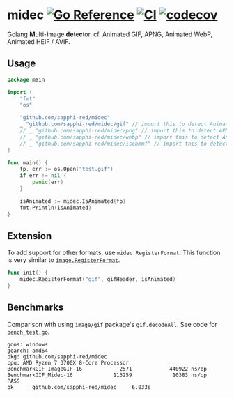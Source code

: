# midec [![Go Reference](https://pkg.go.dev/badge/github.com/sapphi-red/midec.svg)](https://pkg.go.dev/github.com/sapphi-red/midec) [![CI](https://github.com/sapphi-red/midec/actions/workflows/main.yaml/badge.svg)](https://github.com/sapphi-red/midec/actions/workflows/main.yaml) [![codecov](https://codecov.io/gh/sapphi-red/midec/branch/main/graph/badge.svg?token=H9T7BGUQ7V)](https://codecov.io/gh/sapphi-red/midec)

Golang **M**ulti-**i**mage **de**te**c**tor.
cf. Animated GIF, APNG, Animated WebP, Animated HEIF / AVIF.

## Usage
```go
package main 

import (
	"fmt"
	"os"

	"github.com/sapphi-red/midec"
	_ "github.com/sapphi-red/midec/gif" // import this to detect Animated GIF
	// _ "github.com/sapphi-red/midec/png" // import this to detect APNG
	// _ "github.com/sapphi-red/midec/webp" // import this to detect Animated WebP
	// _ "github.com/sapphi-red/midec/isobmmf" // import this to detect Animated HEIF / AVIF
)

func main() {
	fp, err := os.Open("test.gif")
	if err != nil {
		panic(err)
	}

	isAnimated := midec.IsAnimated(fp)
	fmt.Println(isAnimated)
}
```

## Extension
To add support for other formats, use `midec.RegisterFormat`.
This function is very similar to [`image.RegisterFormat`](https://golang.org/pkg/image/#RegisterFormat).

```go
func init() {
	midec.RegisterFormat("gif", gifHeader, isAnimated)
}
```

## Benchmarks
Comparison with using `image/gif` package's `gif.decodeAll`. See code for [`bench_test.go`](https://github.com/sapphi-red/midec/blob/main/bench_test.go).
```text
goos: windows
goarch: amd64
pkg: github.com/sapphi-red/midec
cpu: AMD Ryzen 7 3700X 8-Core Processor
BenchmarkGIF_ImageGIF-16            2571            440922 ns/op
BenchmarkGIF_Midec-16             113259             10383 ns/op
PASS
ok      github.com/sapphi-red/midec     6.033s
```
